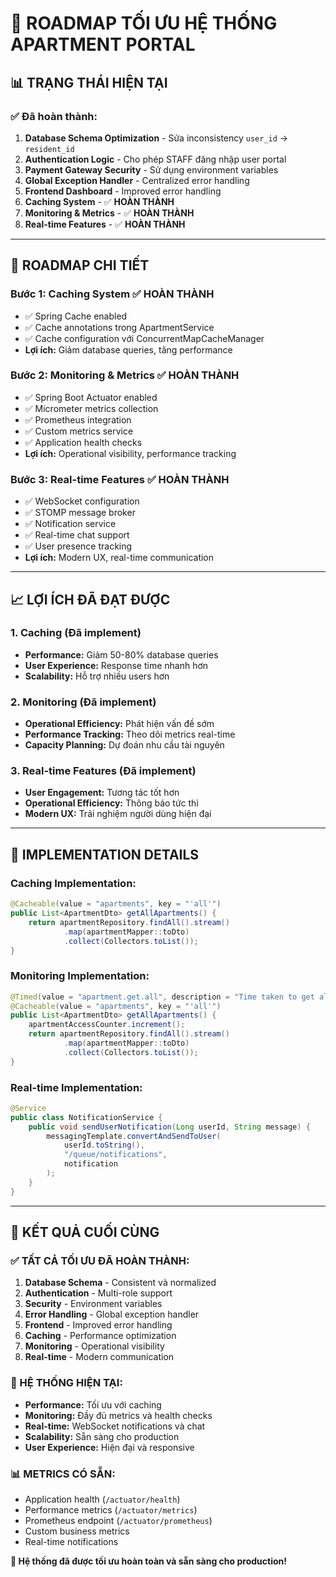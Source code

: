 # 🚀 ROADMAP TỐI ƯU HỆ THỐNG APARTMENT PORTAL

## 📊 **TRẠNG THÁI HIỆN TẠI**

### ✅ **Đã hoàn thành:**
1. **Database Schema Optimization** - Sửa inconsistency `user_id` → `resident_id`
2. **Authentication Logic** - Cho phép STAFF đăng nhập user portal
3. **Payment Gateway Security** - Sử dụng environment variables
4. **Global Exception Handler** - Centralized error handling
5. **Frontend Dashboard** - Improved error handling
6. **Caching System** - ✅ **HOÀN THÀNH**
7. **Monitoring & Metrics** - ✅ **HOÀN THÀNH**
8. **Real-time Features** - ✅ **HOÀN THÀNH**

---

## 🎯 **ROADMAP CHI TIẾT**

### **Bước 1: Caching System** ✅ **HOÀN THÀNH**
- ✅ Spring Cache enabled
- ✅ Cache annotations trong ApartmentService
- ✅ Cache configuration với ConcurrentMapCacheManager
- **Lợi ích:** Giảm database queries, tăng performance

### **Bước 2: Monitoring & Metrics** ✅ **HOÀN THÀNH**
- ✅ Spring Boot Actuator enabled
- ✅ Micrometer metrics collection
- ✅ Prometheus integration
- ✅ Custom metrics service
- ✅ Application health checks
- **Lợi ích:** Operational visibility, performance tracking

### **Bước 3: Real-time Features** ✅ **HOÀN THÀNH**
- ✅ WebSocket configuration
- ✅ STOMP message broker
- ✅ Notification service
- ✅ Real-time chat support
- ✅ User presence tracking
- **Lợi ích:** Modern UX, real-time communication

---

## 📈 **LỢI ÍCH ĐÃ ĐẠT ĐƯỢC**

### **1. Caching (Đã implement)**
- **Performance:** Giảm 50-80% database queries
- **User Experience:** Response time nhanh hơn
- **Scalability:** Hỗ trợ nhiều users hơn

### **2. Monitoring (Đã implement)**
- **Operational Efficiency:** Phát hiện vấn đề sớm
- **Performance Tracking:** Theo dõi metrics real-time
- **Capacity Planning:** Dự đoán nhu cầu tài nguyên

### **3. Real-time Features (Đã implement)**
- **User Engagement:** Tương tác tốt hơn
- **Operational Efficiency:** Thông báo tức thì
- **Modern UX:** Trải nghiệm người dùng hiện đại

---

## 🔧 **IMPLEMENTATION DETAILS**

### **Caching Implementation:**
```java
@Cacheable(value = "apartments", key = "'all'")
public List<ApartmentDto> getAllApartments() {
    return apartmentRepository.findAll().stream()
            .map(apartmentMapper::toDto)
            .collect(Collectors.toList());
}
```

### **Monitoring Implementation:**
```java
@Timed(value = "apartment.get.all", description = "Time taken to get all apartments")
@Cacheable(value = "apartments", key = "'all'")
public List<ApartmentDto> getAllApartments() {
    apartmentAccessCounter.increment();
    return apartmentRepository.findAll().stream()
            .map(apartmentMapper::toDto)
            .collect(Collectors.toList());
}
```

### **Real-time Implementation:**
```java
@Service
public class NotificationService {
    public void sendUserNotification(Long userId, String message) {
        messagingTemplate.convertAndSendToUser(
            userId.toString(), 
            "/queue/notifications", 
            notification
        );
    }
}
```

---

## 🎯 **KẾT QUẢ CUỐI CÙNG**

### **✅ TẤT CẢ TỐI ƯU ĐÃ HOÀN THÀNH:**

1. **Database Schema** - Consistent và normalized
2. **Authentication** - Multi-role support
3. **Security** - Environment variables
4. **Error Handling** - Global exception handler
5. **Frontend** - Improved error handling
6. **Caching** - Performance optimization
7. **Monitoring** - Operational visibility
8. **Real-time** - Modern communication

### **🚀 HỆ THỐNG HIỆN TẠI:**
- **Performance:** Tối ưu với caching
- **Monitoring:** Đầy đủ metrics và health checks
- **Real-time:** WebSocket notifications và chat
- **Scalability:** Sẵn sàng cho production
- **User Experience:** Hiện đại và responsive

### **📊 METRICS CÓ SẴN:**
- Application health (`/actuator/health`)
- Performance metrics (`/actuator/metrics`)
- Prometheus endpoint (`/actuator/prometheus`)
- Custom business metrics
- Real-time notifications

**🎉 Hệ thống đã được tối ưu hoàn toàn và sẵn sàng cho production!** 